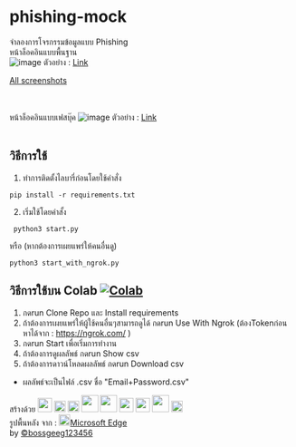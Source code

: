 # phishing-mock
จำลองการโจรกรรมข้อมูลแบบ Phishing <br>
หน้าล็อคอินแบบพื้นฐาน <br>
![image](https://user-images.githubusercontent.com/95701554/149658385-dbdf95e6-d3d3-4552-9fa5-dc41ab66072c.png)
ตัวอย่าง : [Link](https://tbcsos.github.io/example-phising_mock-page/index/)

[All screenshots](https://github.com/BoszGTec/phishing-mock/blob/main/file/Screenshot.md)

<br><br>
หน้าล็อคอินแบบเฟสบุ๊ค
![image](https://user-images.githubusercontent.com/95701554/149782535-0861fa1a-b718-43f6-9f7b-54665d3ee912.png)
ตัวอย่าง : [Link](https://tbcsos.github.io/example-phising_mock-page/face/)
<br><br>
## วิธีการใช้
1. ทำการติดตั้งไลบารี่ก่อนโดยใช้คำสั่ง
 ```
 pip install -r requirements.txt
 ```
 2. เริ่มใช้โดยคำสั้ง
  ```
   python3 start.py
  ```
  หรือ (หากต้องการเผยแพร่ให้คนอื่นดู)
  ```
  python3 start_with_ngrok.py
  ```
## วิธีการใช้บน Colab [![Colab](https://colab.research.google.com/assets/colab-badge.svg)](https://colab.research.google.com/github/BoszGTec/phishing-mock/blob/main/gcolab/BoszGTec_phishing_mock.ipynb)

1. กดrun Clone Repo และ Install requirements
2. ถ้าต้องการเผยแพร่ให้ผู้ใช้คนอื่นๆสามารถดูได้ กดrun Use With Ngrok (ต้องTokenก่อน หาได้จาก : https://ngrok.com/ )
3. กดrun Start เพื่อเริ่มการทำงาน
4. ถ้าต้องการดูผลลัพธ์ กดrun  Show csv
5. ถ้าต้องการดาวน์โหลดผลลัพธ์ กดrun  Download csv
* ผลลัพธ์จะเป็นไฟล์ .csv ชื่อ "Email+Password.csv"

สร้างด้วย
<img height=25px src="https://camo.githubusercontent.com/d4dcf8fd2bf82734a52774ae132c387357221a5d144ef0356e52c66a2d9f41e9/68747470733a2f2f63646e2e737667706f726e2e636f6d2f6c6f676f732f76697375616c2d73747564696f2d636f64652e737667" />
<img height=20px src="https://camo.githubusercontent.com/26043b6db7e2aee509448570c835702e9cd39397b53b18ac86b2b11090d08c26/68747470733a2f2f63646e2e737667706f726e2e636f6d2f6c6f676f732f707974686f6e2e737667" />
<img height=20px src="https://camo.githubusercontent.com/35095b4bdfad7e19dd7f4bb8a7d48a492ae86f844d2e4462a9af8e8075377945/68747470733a2f2f63646e2e737667706f726e2e636f6d2f6c6f676f732f666c61736b2e737667" />
<img height=30px src="https://camo.githubusercontent.com/0a6ef04b1c423027658e0a15df6296f8b93a76459be3adc5ce69df27eaed7575/68747470733a2f2f63646e2e737667706f726e2e636f6d2f6c6f676f732f68746d6c2d352e737667">
<img height=30px src="https://camo.githubusercontent.com/367dd0be4d8a115eea884c2794dd1ab8751034782a4cf9f0d0c1155fd984a7d0/68747470733a2f2f63646e2e737667706f726e2e636f6d2f6c6f676f732f6373732d332e737667" />
<img height=25px src="https://camo.githubusercontent.com/0c6adf0b34772f192a1c98b80ca013f2d69e954738b20062a114d9bbd245aab5/68747470733a2f2f63646e2e737667706f726e2e636f6d2f6c6f676f732f6a6176617363726970742e737667" />
<img height=25px src="https://camo.githubusercontent.com/114a0bc512f4a3a808900d175b031a6dc0776a85bc6b1c5eaee3021b13581ab1/68747470733a2f2f63646e2e737667706f726e2e636f6d2f6c6f676f732f626f6f7473747261702e737667" />
<img height=30px src="https://camo.githubusercontent.com/911a3d881bd46228e504fe8256fb2332ea792d222132dda9ecea6551a1f36252/68747470733a2f2f75706c6f61642e77696b696d656469612e6f72672f77696b6970656469612f636f6d6d6f6e732f7468756d622f642f64302f476f6f676c655f436f6c61626f7261746f72795f5356475f4c6f676f2e7376672f3136303070782d476f6f676c655f436f6c61626f7261746f72795f5356475f4c6f676f2e7376672e706e67" />
<img height=20px src="https://camo.githubusercontent.com/718ef851abf6f70e9b12019df2de1150f90ae46c63912827776e4a4f914c7ee6/68747470733a2f2f6e67726f6b2e636f6d2f7374617469632f696d672f6e67726f6b2d626c61636b2e737667" />
<br>
รูปพื้นหลัง จาก : <img height=20px src="https://camo.githubusercontent.com/01dc6afea6e9d7f5cddfa374b432d3a26094faf6f32997618125275c5e01e924/68747470733a2f2f63646e2e737667706f726e2e636f6d2f6c6f676f732f6d6963726f736f66742d656467652e737667" />[Microsoft Edge](https://img-prod-cms-rt-microsoft-com.akamaized.net/cms/api/am/imageFileData/RE4wtd6?ver=364f) <br>
by [©bossgeeg123456](mailto:bossgeeg123456@gmail.com)
